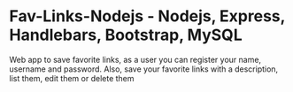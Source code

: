 # Fav-Links-Nodejs - Nodejs, Express, Handlebars, Bootstrap, MySQL
Web app to save favorite links, as a user you can register your name, username and password. Also, save your favorite links with a description, list them, edit them or delete them
